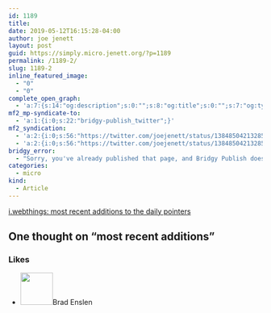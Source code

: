 ```yaml
---
id: 1189
title: 
date: 2019-05-12T16:15:28-04:00
author: joe jenett
layout: post
guid: https://simply.micro.jenett.org/?p=1189
permalink: /1189-2/
slug: 1189-2
inline_featured_image:
  - "0"
  - "0"
complete_open_graph:
  - 'a:7:{s:14:"og:description";s:0:"";s:8:"og:title";s:0:"";s:7:"og:type";s:0:"";s:12:"twitter:card";s:7:"summary";s:15:"twitter:creator";s:0:"";s:19:"twitter:description";s:0:"";s:8:"og:image";s:0:"";}'
mf2_mp-syndicate-to:
  - 'a:1:{i:0;s:22:"bridgy-publish_twitter";}'
mf2_syndication:
  - 'a:2:{i:0;s:56:"https://twitter.com/joejenett/status/1384850421328527360";i:1;s:56:"https://twitter.com/joejenett/status/1127668648766734337";}'
  - 'a:2:{i:0;s:56:"https://twitter.com/joejenett/status/1384850421328527360";i:1;s:56:"https://twitter.com/joejenett/status/1127668648766734337";}'
bridgy_error:
  - "Sorry, you've already published that page, and Bridgy Publish doesn't support updating existing posts. Details: https://github.com/snarfed/bridgy/issues/84"
categories:
  - micro
kind:
  - Article
---
```

[i.webthings: most recent additions to the daily pointers](https://iwebthings.joejenett.com/most-recent-additions-to-the-daily-pointers/ "most recent additions to the daily pointers")

<h2 id="comments-title">One thought on “<span>most recent additions</span>”		</h2>


<ol class="commentlist">
</ol>
<div class="likes">
<h3>Likes</h3>
<ul class="mention-list linkback-like"><li class="webmention even thread-even depth-1 linkback-like-single u-like h-cite h-entry p-comment comment" id="comment-511">
<span class="p-author h-card"><a class="u-url" title="Brad Enslen liked this article on twitter.com." href="https://twitter.com/bradenslen"><img alt="" src="https://pbs.twimg.com/profile_images/84617460/mo128.gif" srcset="https://pbs.twimg.com/profile_images/84617460/mo128.gif 2x" class="avatar avatar-64 photo avatar-default local-avatar u-photo" itemprop="image" loading="lazy" width="64" height="64"></a><span class="hide-name p-name">Brad Enslen</span></span><a class="u-url __mPS2id" href="https://twitter.com/joejenett/status/1384850421328527360#favorited-by-22272829"></a>
</li></ul></div>